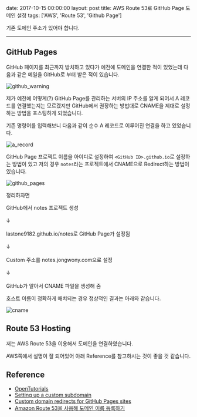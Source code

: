 date: 2017-10-15 00:00:00
layout: post
title: AWS Route 53로 GitHub Page 도메인 설정
tags: ['AWS', 'Route 53', 'Github Page']

<div class='warn'>
기존 도메인 주소가 있어야 합니다.
</div>

---

## GitHub Pages

GitHub 페이지를 최근까지 방치하고 있다가 예전에 도메인을 연결한 적이 있었는데 다음과 같은 메일을 GitHub로 부터 받은 적이 있습니다.

![github_warning](/image/aws/github_warning.png)

제가 예전에 어떻게(?) GitHub Page를 관리하는 서버의 IP 주소를 알게 되어서 A 레코드를 연결했는지는 모르겠지만 GitHub에서 권장하는 방법대로 CNAME을 제대로 설정하는 방법을 포스팅하게 되었습니다.

기존 명령어를 입력해보니 다음과 같이 순수 A 레코드로 이루어진 연결을 하고 있었습니다.

![a_record](/image/aws/a_record.png)

GitHub Page 프로젝트 이름을 아이디로 설정하여 `<GitHub ID>.github.io`로 설정하는 방법이 있고 저의 경우 `notes`라는 프로젝트에서 CNAME으로 Redirect하는 방법이 있습니다.

![github_pages](/image/aws/github_pages.png)

정리하자면

<div class='center'>

GitHub에서 notes 프로젝트 생성
<br><br>
↓
<br><br>
lastone9182.github.io/notes로 GitHub Page가 설정됨
<br><br>
↓
<br><br>
Custom 주소를 notes.jongwony.com으로 설정
<br><br>
↓
<br><br>
GitHub가 알아서 CNAME 파일을 생성해 줌

</div>

호스트 이름이 정확하게 매치되는 경우 정상적인 결과는 아래와 같습니다.

![cname](/image/aws/cname.png)


## Route 53 Hosting

저는 AWS Route 53을 이용해서 도메인을 연결하였습니다.

AWS쪽에서 설명이 잘 되어있어 아래 Reference를 참고하시는 것이 좋을 것 같습니다.


## Reference

- [OpenTutorials](//opentutorials.org/course/608/3012)
- [Setting up a custom subdomain](//help.github.com/articles/setting-up-a-custom-subdomain/)
- [Custom domain redirects for GitHub Pages sites](//help.github.com/articles/custom-domain-redirects-for-github-pages-sites/)
- [Amazon Route 53을 사용해 도메인 이름 등록하기](//docs.aws.amazon.com/ko_kr/Route53/latest/DeveloperGuide/registrar.html)